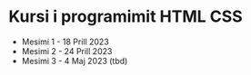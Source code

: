 # Kursi i programimit HTML CSS
- Mesimi 1 - 18 Prill 2023
- Mesimi 2 - 24 Prill 2023
- Mesimi 3 - 4 Maj 2023 (tbd)
